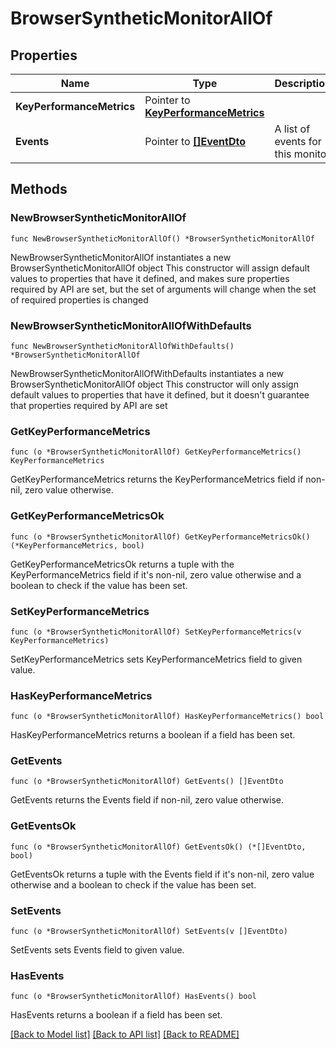 # BrowserSyntheticMonitorAllOf

## Properties

Name | Type | Description | Notes
------------ | ------------- | ------------- | -------------
**KeyPerformanceMetrics** | Pointer to [**KeyPerformanceMetrics**](KeyPerformanceMetrics.md) |  | [optional] 
**Events** | Pointer to [**[]EventDto**](EventDto.md) | A list of events for this monitor | [optional] 

## Methods

### NewBrowserSyntheticMonitorAllOf

`func NewBrowserSyntheticMonitorAllOf() *BrowserSyntheticMonitorAllOf`

NewBrowserSyntheticMonitorAllOf instantiates a new BrowserSyntheticMonitorAllOf object
This constructor will assign default values to properties that have it defined,
and makes sure properties required by API are set, but the set of arguments
will change when the set of required properties is changed

### NewBrowserSyntheticMonitorAllOfWithDefaults

`func NewBrowserSyntheticMonitorAllOfWithDefaults() *BrowserSyntheticMonitorAllOf`

NewBrowserSyntheticMonitorAllOfWithDefaults instantiates a new BrowserSyntheticMonitorAllOf object
This constructor will only assign default values to properties that have it defined,
but it doesn't guarantee that properties required by API are set

### GetKeyPerformanceMetrics

`func (o *BrowserSyntheticMonitorAllOf) GetKeyPerformanceMetrics() KeyPerformanceMetrics`

GetKeyPerformanceMetrics returns the KeyPerformanceMetrics field if non-nil, zero value otherwise.

### GetKeyPerformanceMetricsOk

`func (o *BrowserSyntheticMonitorAllOf) GetKeyPerformanceMetricsOk() (*KeyPerformanceMetrics, bool)`

GetKeyPerformanceMetricsOk returns a tuple with the KeyPerformanceMetrics field if it's non-nil, zero value otherwise
and a boolean to check if the value has been set.

### SetKeyPerformanceMetrics

`func (o *BrowserSyntheticMonitorAllOf) SetKeyPerformanceMetrics(v KeyPerformanceMetrics)`

SetKeyPerformanceMetrics sets KeyPerformanceMetrics field to given value.

### HasKeyPerformanceMetrics

`func (o *BrowserSyntheticMonitorAllOf) HasKeyPerformanceMetrics() bool`

HasKeyPerformanceMetrics returns a boolean if a field has been set.

### GetEvents

`func (o *BrowserSyntheticMonitorAllOf) GetEvents() []EventDto`

GetEvents returns the Events field if non-nil, zero value otherwise.

### GetEventsOk

`func (o *BrowserSyntheticMonitorAllOf) GetEventsOk() (*[]EventDto, bool)`

GetEventsOk returns a tuple with the Events field if it's non-nil, zero value otherwise
and a boolean to check if the value has been set.

### SetEvents

`func (o *BrowserSyntheticMonitorAllOf) SetEvents(v []EventDto)`

SetEvents sets Events field to given value.

### HasEvents

`func (o *BrowserSyntheticMonitorAllOf) HasEvents() bool`

HasEvents returns a boolean if a field has been set.


[[Back to Model list]](../README.md#documentation-for-models) [[Back to API list]](../README.md#documentation-for-api-endpoints) [[Back to README]](../README.md)


